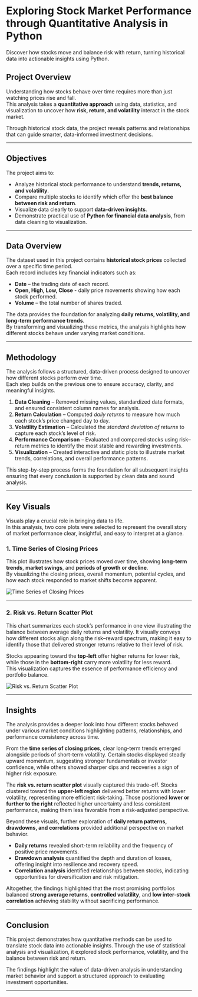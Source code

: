 # Exploring Stock Market Performance through Quantitative Analysis in Python  

Discover how stocks move and balance risk with return, turning historical data into actionable insights using Python.

## Project Overview  
Understanding how stocks behave over time requires more than just watching prices rise and fall.  
This analysis takes a **quantitative approach** using data, statistics, and visualization to uncover how **risk, return, and volatility** interact in the stock market.  

Through historical stock data, the project reveals patterns and relationships that can guide smarter, data-informed investment decisions.  

---

## Objectives  
The project aims to:  
- Analyze historical stock performance to understand **trends, returns, and volatility**.  
- Compare multiple stocks to identify which offer the **best balance between risk and return**.  
- Visualize data clearly to support **data-driven insights**.  
- Demonstrate practical use of **Python for financial data analysis**, from data cleaning to visualization.  

---

## Data Overview  
The dataset used in this project contains **historical stock prices** collected over a specific time period.  
Each record includes key financial indicators such as:  

- **Date** – the trading date of each record.  
- **Open, High, Low, Close** - daily price movements showing how each stock performed.  
- **Volume** – the total number of shares traded.  

The data provides the foundation for analyzing **daily returns, volatility, and long-term performance trends**.  
By transforming and visualizing these metrics, the analysis highlights how different stocks behave under varying market conditions.  

---

## Methodology  
The analysis follows a structured, data-driven process designed to uncover how different stocks perform over time.  
Each step builds on the previous one to ensure accuracy, clarity, and meaningful insights.  

1. **Data Cleaning** – Removed missing values, standardized date formats, and ensured consistent column names for analysis.  
2. **Return Calculation** – Computed *daily returns* to measure how much each stock’s price changed day to day.  
3. **Volatility Estimation** – Calculated the *standard deviation of returns* to capture each stock’s level of risk.  
4. **Performance Comparison** – Evaluated and compared stocks using risk–return metrics to identify the most stable and rewarding investments.  
5. **Visualization** – Created interactive and static plots to illustrate market trends, correlations, and overall performance patterns.  

This step-by-step process forms the foundation for all subsequent insights ensuring that every conclusion is supported by clean data and sound analysis.  

---

## Key Visuals  

Visuals play a crucial role in bringing data to life.  
In this analysis, two core plots were selected to represent the overall story of market performance clear, insightful, and easy to interpret at a glance.  

### 1. Time Series of Closing Prices  
This plot illustrates how stock prices moved over time, showing **long-term trends**, **market swings**, and **periods of growth or decline**.  
By visualizing the closing prices, overall momentum, potential cycles, and how each stock responded to market shifts become apparent.  


![Time Series of Closing Prices](images/closing_price_trend.png) 

---

### 2. Risk vs. Return Scatter Plot  
This chart summarizes each stock’s performance in one view illustrating the balance between average daily returns and volatility.
It visually conveys how different stocks align along the risk–reward spectrum, making it easy to identify those that delivered stronger returns relative to their level of risk.

Stocks appearing toward the **top-left** offer higher returns for lower risk, while those in the **bottom-right** carry more volatility for less reward.  
This visualization captures the essence of performance efficiency and portfolio balance.  


![Risk vs. Return Scatter Plot](images/risk_return_scatter.png) 

---

## Insights  

The analysis provides a deeper look into how different stocks behaved under various market conditions  highlighting patterns, relationships, and performance consistency across time.  

From the **time series of closing prices**, clear long-term trends emerged alongside periods of short-term volatility. Certain stocks displayed steady upward momentum, suggesting stronger fundamentals or investor confidence, while others showed sharper dips and recoveries a sign of higher risk exposure.  

The **risk vs. return scatter plot** visually captured this trade-off. Stocks clustered toward the **upper-left region** delivered better returns with lower volatility, representing more efficient risk-taking. Those positioned **lower or further to the right** reflected higher uncertainty and less consistent performance, making them less favorable from a risk-adjusted perspective.  

Beyond these visuals, further exploration of **daily return patterns, drawdowns, and correlations** provided additional perspective on market behavior.  
- **Daily returns** revealed short-term reliability and the frequency of positive price movements.  
- **Drawdown analysis** quantified the depth and duration of losses, offering insight into resilience and recovery speed.  
- **Correlation analysis** identified relationships between stocks, indicating opportunities for diversification and risk mitigation.  

Altogether, the findings highlighted that the most promising portfolios balanced **strong average returns**, **controlled volatility**, and **low inter-stock correlation** achieving stability without sacrificing performance.  

---

## Conclusion  

This project demonstrates how quantitative methods can be used to translate stock data into actionable insights.
Through the use of statistical analysis and visualization, it explored stock performance, volatility, and the balance between risk and return.

The findings highlight the value of data-driven analysis in understanding market behavior and support a structured approach to evaluating investment opportunities.


---
